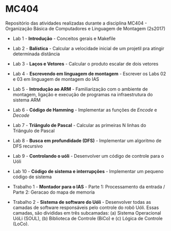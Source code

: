 # MC404
Repositório das atividades realizadas durante a disciplina MC404 - Organização Básica de Computadores e Linguagem de Montagem (2s2017)
* Lab 1 - **Introdução** - Conceitos gerais e Makefile
* Lab 2 - **Balística** - Calcular a velocidade inicial de um projetil pra atingir determinada distância
* Lab 3 - **Laços e Vetores** - Calcular o produto escalar de dois vetores
* Lab 4 - **Escrevendo em linguagem de montagem** - Escrever os Labs 02 e 03 em linguagem de montagem do IAS
* Lab 5 - **Introdução ao ARM** - Familiarização com o ambiente de montagem, ligação e execução de programas na infraestrutura do sistema ARM
* Lab 6 - **Código de Hamming** - Implementar as funções de *Encode* e *Decode*
* Lab 7 - **Triângulo de Pascal** - Calcular as primeiras N linhas do Triângulo de Pascal
* Lab 8 - **Busca em profundidade (DFS)** - Implementar um algoritmo de DFS recursivo
* Lab 9 - **Controlando o uóli** - Desenvolver um código de controle para o Uóli
* Lab 10 - **Código de sistema e interrupções** - Implementar um pequeno código de sistema

* Trabalho 1 - **Montador para o IAS** - Parte 1: Processamento da entrada / Parte 2: Geracao do mapa de memoria
* Trabalho 2 - **Sistema de software do Uóli** - Desenvolver todas as camadas de software responsáveis pelo controle do robô Uóli. Essas camadas, são divididas em três subcamadas: (a) Sistema Operacional UóLi (SOUL), (b) Biblioteca de Controle (BiCo) e (c) Lógica de Controle (LoCo).
